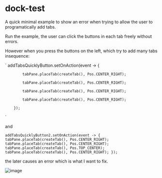 # dock-test

A quick minimal example to show an error when trying to allow the user to programatically add tabs.

Run the example, the user can click the buttons in each tab freely without errors.

However when you press the buttons on the left, which try to add many tabs insequence:

`
addTabsQuicklyButton.setOnAction(event -> {

            tabPane.placeTab(createTab(), Pos.CENTER_RIGHT);
            
            tabPane.placeTab(createTab(), Pos.CENTER_RIGHT);
            
            tabPane.placeTab(createTab(), Pos.CENTER_RIGHT);
            
            tabPane.placeTab(createTab(), Pos.CENTER_RIGHT);
            
        });
`
        
and

`
addTabsQuicklyButton2.setOnAction(event -> {
            tabPane.placeTab(createTab(), Pos.CENTER_RIGHT);
            tabPane.placeTab(createTab(), Pos.CENTER_RIGHT);
            tabPane.placeTab(createTab(), Pos.TOP_CENTER);
            tabPane.placeTab(createTab(), Pos.CENTER_RIGHT);
        });
`

the later causes an error which is what I want to fix.

![image](https://user-images.githubusercontent.com/32420836/133004136-0d0b8555-949c-433d-b401-f87291d2e873.png)
